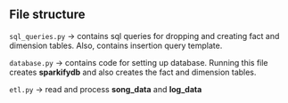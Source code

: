 ## File structure

```sql_queries.py``` -> contains sql queries for dropping and creating fact and dimension tables. Also, contains insertion query template.

```database.py``` -> contains code for setting up database. Running this file creates **sparkifydb** and also creates the fact and dimension tables.

```etl.py``` -> read and process **song_data** and **log_data**